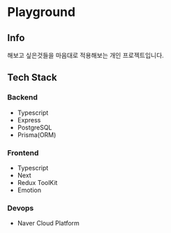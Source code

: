 # Playground

## Info

해보고 싶은것들을 마음대로 적용해보는 개인 프로젝트입니다.

## Tech Stack

### Backend

- Typescript
- Express
- PostgreSQL
- Prisma(ORM)

### Frontend

- Typescript
- Next
- Redux ToolKit
- Emotion

### Devops

- Naver Cloud Platform
